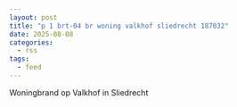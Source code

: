 ```yaml
---
layout: post
title: "p 1 brt-04 br woning valkhof sliedrecht 187032"
date: 2025-08-08
categories: 
  - rss
tags: 
  - feed
---
```


Woningbrand op Valkhof in Sliedrecht
